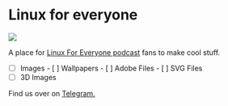 # Linux for everyone
![](https://assets.fireside.fm/file/fireside-images/podcasts/images/0/00e8a29c-7246-483a-b97b-a1a0bb8eb4a7/header.jpg?raw=true)

A place for [Linux For Everyone podcast](https://linuxforeveryone.fireside.fm) fans to make cool stuff. 

  - [ ]  Images 
    - [ ]  Wallpapers
    - [ ]  Adobe Files
    - [ ]  SVG Files
  - [ ]  3D Images

Find us over on [Telegram.](https://t.me/linux4everyone)



